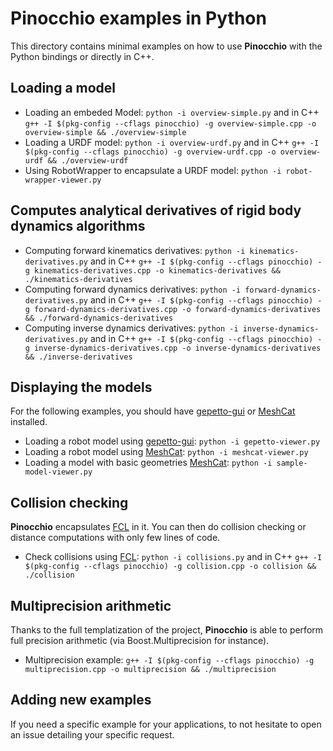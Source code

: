 # Pinocchio examples in Python

This directory contains minimal examples on how to use **Pinocchio** with the Python bindings or directly in C++. 

## Loading a model

- Loading an embeded Model: `python -i overview-simple.py` and in C++ `g++ -I $(pkg-config --cflags pinocchio) -g overview-simple.cpp -o overview-simple && ./overview-simple`
- Loading a URDF model: `python -i overview-urdf.py` and in C++ `g++ -I $(pkg-config --cflags pinocchio) -g overview-urdf.cpp -o overview-urdf && ./overview-urdf`
- Using RobotWrapper to encapsulate a URDF model: `python -i robot-wrapper-viewer.py`

## Computes analytical derivatives of rigid body dynamics algorithms

- Computing forward kinematics derivatives: `python -i kinematics-derivatives.py` and in C++ `g++ -I $(pkg-config --cflags pinocchio) -g kinematics-derivatives.cpp -o kinematics-derivatives && ./kinematics-derivatives`
- Computing forward dynamics derivatives: `python -i forward-dynamics-derivatives.py` and in C++ `g++ -I $(pkg-config --cflags pinocchio) -g forward-dynamics-derivatives.cpp -o forward-dynamics-derivatives && ./forward-dynamics-derivatives`
- Computing inverse dynamics derivatives: `python -i inverse-dynamics-derivatives.py` and in C++ `g++ -I $(pkg-config --cflags pinocchio) -g inverse-dynamics-derivatives.cpp -o inverse-dynamics-derivatives && ./inverse-derivatives`

## Displaying the models

For the following examples, you should have [gepetto-gui](https://github.com/Gepetto/gepetto-viewer-corba) or [MeshCat](https://github.com/rdeits/meshcat) installed.

- Loading a robot model using [gepetto-gui](https://github.com/Gepetto/gepetto-viewer-corba): `python -i gepetto-viewer.py`
- Loading a robot model using [MeshCat](https://github.com/rdeits/meshcat): `python -i meshcat-viewer.py`
- Loading a model with basic geometries [MeshCat](https://github.com/rdeits/meshcat): `python -i sample-model-viewer.py`

## Collision checking

**Pinocchio** encapsulates  [FCL](https://github.com/humanoid-path-planner/hpp-fcl) in it. You can then do collision checking or distance computations with only few lines of code.

- Check collisions using [FCL](https://github.com/humanoid-path-planner/hpp-fcl): `python -i collisions.py` and in C++ `g++ -I $(pkg-config --cflags pinocchio) -g collision.cpp -o collision && ./collision`

## Multiprecision arithmetic

Thanks to the full templatization of the project, **Pinocchio** is able to perform full precision arithmetic (via Boost.Multiprecision for instance).

- Multiprecision example: `g++ -I $(pkg-config --cflags pinocchio) -g multiprecision.cpp -o multiprecision && ./multiprecision`

## Adding new examples

If you need a specific example for your applications, to not hesitate to open an issue detailing your specific request.
